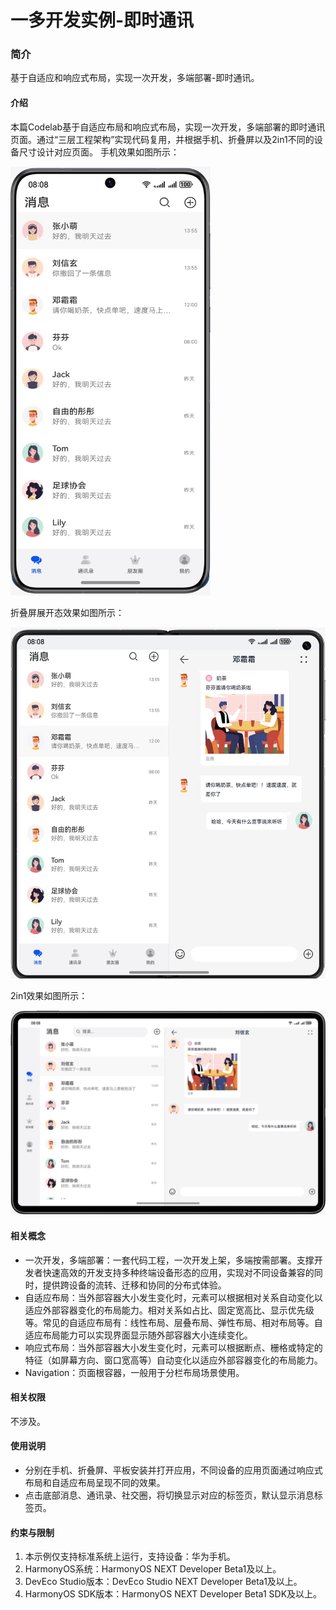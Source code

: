 # 一多开发实例-即时通讯

### 简介

基于自适应和响应式布局，实现一次开发，多端部署-即时通讯。

#### 介绍

本篇Codelab基于自适应布局和响应式布局，实现一次开发，多端部署的即时通讯页面。通过“三层工程架构”实现代码复用，并根据手机、折叠屏以及2in1不同的设备尺寸设计对应页面。
手机效果如图所示：

![](screenshots/device/phone.png)

折叠屏展开态效果如图所示：

![](screenshots/device/foldable.png)

2in1效果如图所示：

![](screenshots/device/pad.png)

#### 相关概念

- 一次开发，多端部署：一套代码工程，一次开发上架，多端按需部署。支撑开发者快速高效的开发支持多种终端设备形态的应用，实现对不同设备兼容的同时，提供跨设备的流转、迁移和协同的分布式体验。
- 自适应布局：当外部容器大小发生变化时，元素可以根据相对关系自动变化以适应外部容器变化的布局能力。相对关系如占比、固定宽高比、显示优先级等。常见的自适应布局有：线性布局、层叠布局、弹性布局、相对布局等。自适应布局能力可以实现界面显示随外部容器大小连续变化。
- 响应式布局：当外部容器大小发生变化时，元素可以根据断点、栅格或特定的特征（如屏幕方向、窗口宽高等）自动变化以适应外部容器变化的布局能力。
- Navigation：页面根容器，一般用于分栏布局场景使用。

#### 相关权限

不涉及。

#### 使用说明

- 分别在手机、折叠屏、平板安装并打开应用，不同设备的应用页面通过响应式布局和自适应布局呈现不同的效果。
- 点击底部消息、通讯录、社交圈，将切换显示对应的标签页，默认显示消息标签页。

#### 约束与限制

1. 本示例仅支持标准系统上运行，支持设备：华为手机。
2. HarmonyOS系统：HarmonyOS NEXT Developer Beta1及以上。
3. DevEco Studio版本：DevEco Studio NEXT Developer Beta1及以上。
4. HarmonyOS SDK版本：HarmonyOS NEXT Developer Beta1 SDK及以上。
